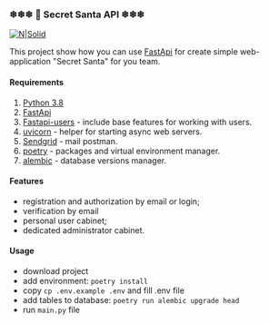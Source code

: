 ### ❄❄❄ 🎅 Secret Santa API ❄❄❄

[![N|Solid](https://media.istockphoto.com/vectors/funny-santa-dabbing-quirky-cartoon-comic-character-vector-id1077860784?k=20&m=1077860784&s=612x612&w=0&h=zbuqOKsuCxaL3-8WAuse-lSaymjEqiRiBSfVGVqh4fA=)](https://en.wikipedia.org/wiki/Secret_Santa)

This project show how you can use [FastApi](https://fastapi.tiangolo.com/)
for create simple web-application "Secret Santa" for you team.

#### Requirements
1. [Python 3.8](https://www.python.org/downloads/release/python-380/)
2. [FastApi](https://fastapi.tiangolo.com/)
3. [Fastapi-users](https://github.com/fastapi-users/fastapi-users) - 
include base features for working with users.  
4. [uvicorn](https://www.uvicorn.org/) -
 helper for starting async web servers.
5. [Sendgrid](https://sendgrid.com/) -
 mail postman. 
6. [poetry](https://python-poetry.org/) - 
packages and virtual environment manager. 
7. [alembic](https://alembic.sqlalchemy.org/en/latest/) -
 database versions manager.

#### Features 
- registration and authorization by email or login; 
- verification by email
- personal user cabinet;
- dedicated administrator cabinet. 

#### Usage  
- download project
- add environment: `poetry install`
- copy `cp .env.example .env` and fill .env file
- add tables to database: `poetry run alembic upgrade head`
- run `main.py` file
